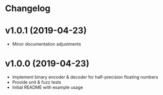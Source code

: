 # Changelog 

# v1.0.1 (2019-04-23)

- Minor documentation adjustments

# v1.0.0 (2019-04-23)

- Implement binary encoder & decoder for half-precision floating numbers
- Provide unit & fuzz tests
- Initial README with example usage
